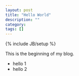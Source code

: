 ```yaml
---
layout: post
title: "Hello World"
description: ""
category: 
tags: []
---
```

{% include JB/setup %}

This is the beginning of my blog.
 - hello 1
 - hello 2
